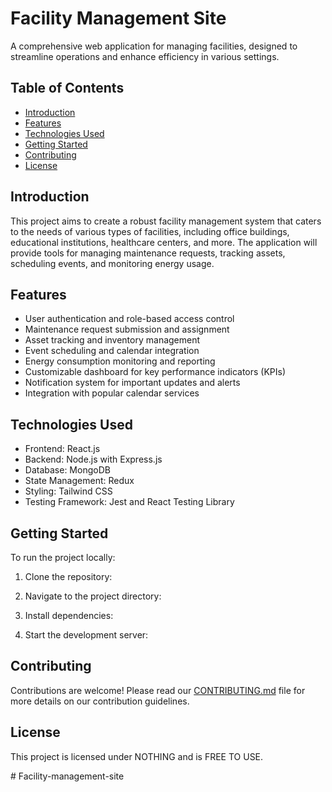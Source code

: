 # Facility Management Site

A comprehensive web application for managing facilities, designed to streamline operations and enhance efficiency in various settings.

## Table of Contents

- [Introduction](#introduction)
- [Features](#features)
- [Technologies Used](#technologies-used)
- [Getting Started](#getting-started)
- [Contributing](#contributing)
- [License](#license)

## Introduction

This project aims to create a robust facility management system that caters to the needs of various types of facilities, including office buildings, educational institutions, healthcare centers, and more. The application will provide tools for managing maintenance requests, tracking assets, scheduling events, and monitoring energy usage.

## Features

- User authentication and role-based access control
- Maintenance request submission and assignment
- Asset tracking and inventory management
- Event scheduling and calendar integration
- Energy consumption monitoring and reporting
- Customizable dashboard for key performance indicators (KPIs)
- Notification system for important updates and alerts
- Integration with popular calendar services

## Technologies Used

- Frontend: React.js
- Backend: Node.js with Express.js
- Database: MongoDB
- State Management: Redux
- Styling: Tailwind CSS
- Testing Framework: Jest and React Testing Library

## Getting Started

To run the project locally:

1. Clone the repository:

2. Navigate to the project directory:

3. Install dependencies:

4. Start the development server:

## Contributing

Contributions are welcome! Please read our [CONTRIBUTING.md](CONTRIBUTING.md) file for more details on our contribution guidelines.

## License

This project is licensed under NOTHING and is FREE TO USE.


#   F a c i l i t y - m a n a g e m e n t - s i t e 
 
 
